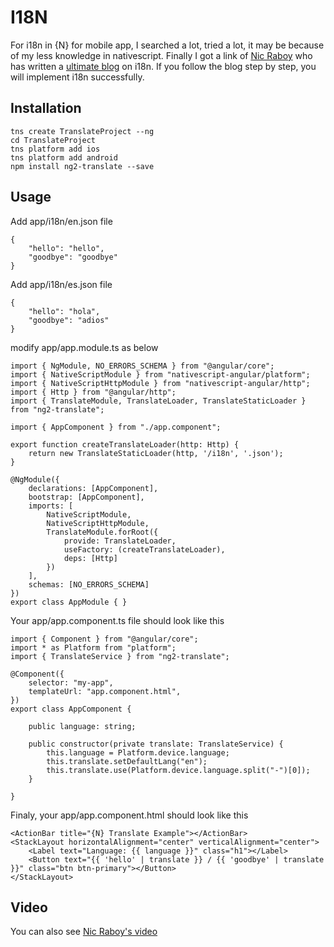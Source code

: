# I18N
For i18n in {N} for mobile app, I searched a lot, tried a lot, it may be because of my less knowledge in nativescript. 
Finally I got a link of [Nic Raboy](https://www.thepolyglotdeveloper.com/author/nraboy/) who has written a 
[ultimate blog](https://www.thepolyglotdeveloper.com/2017/01/internationalization-nativescript-mobile-app-angular/) on i18n. 
If you follow the blog step by step, you will implement i18n successfully.

## Installation
```
tns create TranslateProject --ng
cd TranslateProject
tns platform add ios
tns platform add android
npm install ng2-translate --save
```

## Usage
Add app/i18n/en.json file
```
{
    "hello": "hello",
    "goodbye": "goodbye"
}
```
Add app/i18n/es.json file
```
{
    "hello": "hola",
    "goodbye": "adios"
}
```
modify app/app.module.ts as below
```
import { NgModule, NO_ERRORS_SCHEMA } from "@angular/core";
import { NativeScriptModule } from "nativescript-angular/platform";
import { NativeScriptHttpModule } from "nativescript-angular/http";
import { Http } from "@angular/http";
import { TranslateModule, TranslateLoader, TranslateStaticLoader } from "ng2-translate";
 
import { AppComponent } from "./app.component";
 
export function createTranslateLoader(http: Http) {
    return new TranslateStaticLoader(http, '/i18n', '.json');
}
 
@NgModule({
    declarations: [AppComponent],
    bootstrap: [AppComponent],
    imports: [
        NativeScriptModule,
        NativeScriptHttpModule,
        TranslateModule.forRoot({
            provide: TranslateLoader,
            useFactory: (createTranslateLoader),
            deps: [Http]
        })
    ],
    schemas: [NO_ERRORS_SCHEMA]
})
export class AppModule { }
```
Your app/app.component.ts file should look like this
```
import { Component } from "@angular/core";
import * as Platform from "platform";
import { TranslateService } from "ng2-translate";
 
@Component({
    selector: "my-app",
    templateUrl: "app.component.html",
})
export class AppComponent {
 
    public language: string;
 
    public constructor(private translate: TranslateService) {
        this.language = Platform.device.language;
        this.translate.setDefaultLang("en");
        this.translate.use(Platform.device.language.split("-")[0]);
    }
 
}
```
Finaly, your app/app.component.html should look like this
```
<ActionBar title="{N} Translate Example"></ActionBar>
<StackLayout horizontalAlignment="center" verticalAlignment="center">
    <Label text="Language: {{ language }}" class="h1"></Label>
    <Button text="{{ 'hello' | translate }} / {{ 'goodbye' | translate }}" class="btn btn-primary"></Button>
</StackLayout>
```

## Video
You can also see [Nic Raboy's video](https://youtu.be/nLBWA3SFpWk)